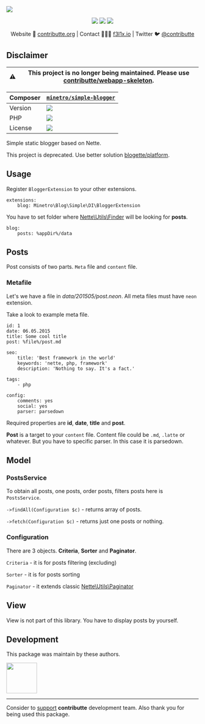 ![](https://heatbadger.now.sh/github/readme/contributte/simple-blogger/?deprecated=1)

<p align=center>
	<a href="https://bit.ly/ctteg"><img src="https://badgen.net/badge/support/gitter/cyan"></a>
	<a href="https://bit.ly/cttfo"><img src="https://badgen.net/badge/support/forum/yellow"></a>
	<a href="https://contributte.org/partners.html"><img src="https://badgen.net/badge/sponsor/donations/F96854"></a>
</p>

<p align=center>
	Website 🚀 <a href="https://contributte.org">contributte.org</a> | Contact 👨🏻‍💻 <a href="https://f3l1x.io">f3l1x.io</a> | Twitter 🐦 <a href="https://twitter.com/contributte">@contributte</a>
</p>

## Disclaimer

| :warning: | This project is no longer being maintained. Please use [contributte/webapp-skeleton](https://github.com/contributte/webapp-skeleton).
|---|---|

| Composer | [`minetro/simple-blogger`](https://packagist.org/minetro/simple-blogger) |
|---| --- |
| Version | ![](https://badgen.net/packagist/v/minetro/simple-blogger) |
| PHP | ![](https://badgen.net/packagist/php/minetro/simple-blogger) |
| License | ![](https://badgen.net/github/license/contributte/simple-blogger) |

Simple static blogger based on Nette.

This project is deprecated. Use better solution [blogette/platform](https://github.com/blogette/platform).

## Usage

Register `BloggerExtension` to your other extensions.

```neon
extensions:
	blog: Minetro\Blog\Simple\DI\BloggerExtension
```

You have to set folder where [Nette\Utils\Finder](http://api.nette.org/2.3/Nette.Utils.Finder.html) will be looking for **posts**.

```neon
blog:
	posts: %appDir%/data
```

## Posts

Post consists of two parts. `Meta` file and `content` file.

### Metafile

Let's we have a file in *data/201505/post.neon*. All meta files must have `neon` extension.

Take a look to example meta file.

```neon
id: 1
date: 06.05.2015
title: Some cool title
post: %file%/post.md

seo:
	title: 'Best framework in the world'
	keywords: 'nette, php, framework'
	description: 'Nothing to say. It's a fact.'

tags:
	- php

config:
	comments: yes
	social: yes
	parser: parsedown
```

Required properties are **id**, **date**, **title** and **post**.

**Post** is a target to your `content` file. Content file could be `.md`, `.latte` or whatever. But you have to specific
parser. In this case it is parsedown.

## Model

### PostsService

To obtain all posts, one posts, order posts, filters posts here is `PostsService`.

`->findAll(Configuration $c)` - returns array of posts.

`->fetch(Configuration $c)` - returns just one posts or nothing.

### Configuration

There are 3 objects. **Criteria**, **Sorter** and **Paginator**.

`Criteria` - it is for posts filtering (excluding)

`Sorter` - it is for posts sorting

`Paginator` - it extends classic [Nette\Utils\Paginator](http://api.nette.org/2.3/Nette.Utils.Paginator.html)

## View

View is not part of this library. You have to display posts by yourself.

## Development

This package was maintain by these authors.

<a href="https://github.com/f3l1x">
	<img width="80" height="80" src="https://avatars2.githubusercontent.com/u/538058?v=3&s=80">
</a>

-----

Consider to [support](https://contributte.org/partners.html) **contributte** development team.
Also thank you for being used this package.
